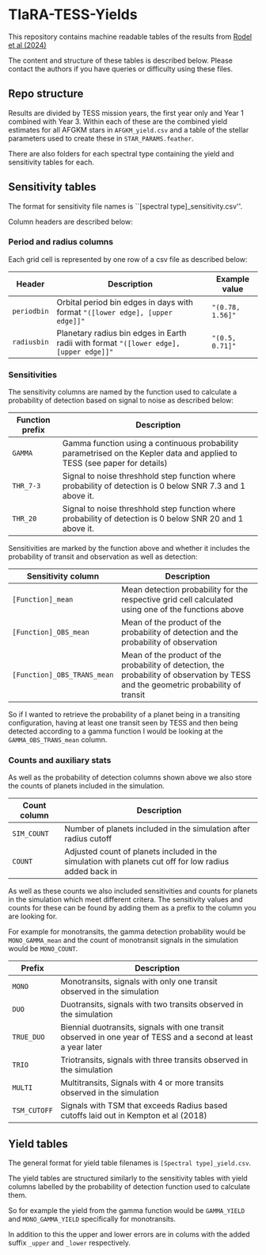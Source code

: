 # TIaRA-TESS-Yields

This repository contains machine readable tables of the results from [Rodel et al (2024)](https://eur02.safelinks.protection.outlook.com/?url=https%3A%2F%2Ftrack.smtpsendmail.com%2F9032119%2Fc%3Fp%3DS6ORnKLKpTofVkXG-xc1BoN-d4AKV87_QoKrUpftEQO4tmW5LX_zWhiFp-cHwJNLafRpQFn4TFvXStF5cdeoKFLSwRT-lMkx0q-xQGvut9ebpDV7TaxUAe5gUcbvlaPHwGum95-CN2xCLPQO10gCIdQzEB7Geqdjr_1b2pJ-ltOi13X5idYFfsrYeuKAD7gRIxOl05VDvLSpVJbAjOwwOUPPvy5mMR01gI99yU6EQJ-mhAswkJWIyi2y1Jc9Wcfov0oithSXr76EqEBd6wiP_0dVW-Brx6qrRmqsi9VLCuSGYVariN6bieO-X03dVDr11mlzRvQ_VIw0mY-1z7owhg%3D%3D&data=05%7C02%7Ctrodel01%40qub.ac.uk%7Cc4717f76a6a34f85825908dc3236263c%7Ceaab77eab4a549e3a1e8d6dd23a1f286%7C0%7C0%7C638440455350238607%7CUnknown%7CTWFpbGZsb3d8eyJWIjoiMC4wLjAwMDAiLCJQIjoiV2luMzIiLCJBTiI6Ik1haWwiLCJXVCI6Mn0%3D%7C0%7C%7C%7C&sdata=aAVrs7z0cWsvsWGaUZeEIdAjeUvGlK9NI3MnkR3Hh0k%3D&reserved=0)

The content and structure of these tables is described below. Please contact the authors if you have queries or difficulty using these files.

## Repo structure

Results are divided by TESS mission years, the first year only and Year 1 combined with Year 3. Within each of these are the combined yield estimates for all AFGKM stars in ``AFGKM_yield.csv`` and a table of the stellar parameters used to create these in ``STAR_PARAMS.feather``.

There are also folders for each spectral type containing the yield and sensitivity tables for each.

## Sensitivity tables

The format for sensitivity file names is ``[spectral type]_sensitivity.csv''.

Column headers are described below:

### Period and radius columns

Each grid cell is represented by one row of a csv file as described below:

|Header|Description|Example value|
|------|-----------|-------------|
|``periodbin``|Orbital period bin edges in days with format ``"([lower edge], [upper edge]]"``|``"(0.78, 1.56]"``|
|``radiusbin``|Planetary radius bin edges in Earth radii with format ``"([lower edge], [upper edge]]"``|``"(0.5, 0.71]"``|

### Sensitivities

The sensitivity columns are named by the function used to calculate a probability of detection based on signal to noise as described below:

|Function prefix|Description|
|---------------|-----------|
|`GAMMA`|Gamma function using a continuous probability parametrised on the Kepler data and applied to TESS (see paper for details)|
|``THR_7-3``|Signal to noise threshhold step function where probability of detection is 0 below SNR 7.3 and 1 above it.|
|``THR_20``|Signal to noise threshhold step function where probability of detection is 0 below SNR 20 and 1 above it.|

Sensitivities are marked by the function above and whether it includes the probability of transit and observation as well as detection:

|Sensitivity column|Description|
|------------------|-----------|
|``[Function]_mean``|Mean detection probability for the respective grid cell calculated using one of the functions above|
|``[Function]_OBS_mean``|Mean of the product of the probability of detection and the probability of observation|
|``[Function]_OBS_TRANS_mean``|Mean of the product of the probability of detection, the probability of observation by TESS and the geometric probability of transit|

So if I wanted to retrieve the probability of a planet being in a transiting configuration, having at least one transit seen by TESS and then being detected according to a gamma function I would be looking at the ``GAMMA_OBS_TRANS_mean`` column.

### Counts and auxiliary stats

As well as the probability of detection columns shown above we also store the counts of planets included in the simulation.

|Count column|Description|
|------------|-----------|
|``SIM_COUNT``|Number of planets included in the simulation after radius cutoff|
|``COUNT``|Adjusted count of planets included in the simulation with planets cut off for low radius added back in|

As well as these counts we also included sensitivities and counts for planets in the simulation which meet different critera. The sensitivity values and counts for these can be found by adding them as a prefix to the column you are looking for.

For example for monotransits, the gamma detection probability would be ``MONO_GAMMA_mean`` and the count of monotransit signals in the simulation would be ``MONO_COUNT``.

|Prefix|Description|
|------|-----------|
|``MONO``|Monotransits, signals with only one transit observed in the simulation|
|``DUO``|Duotransits, signals with two transits observed in the simulation|
|``TRUE_DUO``|Biennial duotransits, signals with one transit observed in one year of TESS and a second at least a year later|
|``TRIO``|Triotransits, signals with three transits observed in the simulation|
|``MULTI``|Multitransits, Signals with 4 or more transits observed in the simulation|
|``TSM_CUTOFF``|Signals with TSM that exceeds Radius based cutoffs laid out in Kempton et al (2018)|

## Yield tables

The general format for yield table filenames is ``[Spectral type]_yield.csv``.

The yield tables are structured similarly to the sensitivity tables with yield columns labelled by the probability of detection function used to calculate them.

So for example the yield from the gamma function would be ``GAMMA_YIELD`` and ``MONO_GAMMA_YIELD`` specifically for monotransits.

In addition to this the upper and lower errors are in colums with the added suffix ``_upper`` and ``_lower`` respectively.
